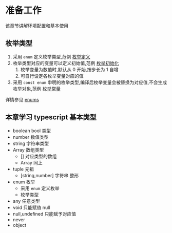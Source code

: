 # 准备工作
该章节讲解环境配置和基本使用

## 枚举类型
1. 采用 `enum` 定义枚举类型,范例 [枚举定义](./enum.ts)
2. 枚举类型对应的变量可以定义初始值,范例 [枚举初始化](./enum-initializers.ts)
   1. 枚举变量为数值时,默认从 0 开始,按步长为 1 自增
   2. 可自行设定各枚举变量对应的值
3. 采用 `const enum` 申明的枚举类型,编译后枚举变量会被替换为对应值,不会生成枚举对象,范例 [枚举常量](./enum-constant-type.ts)

详情参见 [enums](https://www.typescriptlang.org/docs/handbook/enums.html)

## 本章学习 typescript 基本类型
* boolean bool 类型
* number 数值类型
* string 字符串类型
* Array 数组类型
  * <type>[] 对应类型的数组
  * Array<number> 同上
* tuple 元祖
  * [string,number] 字符串 整形
* enum 枚举
  * 采用 `enum` 定义枚举
  * 枚举类型
* any 任意类型
* void 只能赋值 null
* null,undefined 只能赋予对应值
* never 
* object